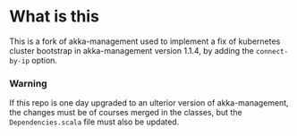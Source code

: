 # What is this

This is a fork of akka-management used to implement a fix of kubernetes cluster bootstrap in akka-management version 1.1.4,
by adding the `connect-by-ip` option.

### Warning

If this repo is one day upgraded to an ulterior version of akka-management, the changes must be of courses merged in the classes, but the `Dependencies.scala` file must also be updated.

